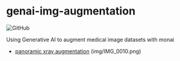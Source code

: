 # genai-img-augmentation
![GitHub](https://img.shields.io/github/license/edgarbc/genai-img-augmentation)

Using Generative AI to augment medical image datasets with monai 

- [panoramic xray augmentation](https://github.com/edgarbc/genai-img-augmentation/blob/main/my_monai_panxray_autoencoder.ipynb)
(img/IMG_0010.png)
